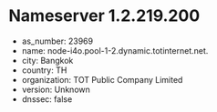 # Nameserver 1.2.219.200

* as_number: 23969
* name: node-i4o.pool-1-2.dynamic.totinternet.net.
* city: Bangkok
* country: TH
* organization: TOT Public Company Limited
* version: Unknown
* dnssec: false
